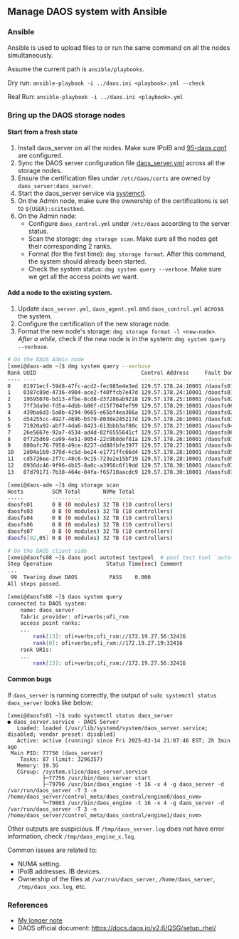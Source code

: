 ## Manage DAOS system with Ansible

### Ansible

Ansible is used to upload files to or run the same command on all the nodes  simultaneously.

Assume the current path is `ansible/playbooks`.

Dry run:
`ansible-playbook -i ../daos.ini <playbook>.yml --check`

Real Run:
`ansible-playbook -i ../daos.ini <playbook>.yml`

### Bring up the DAOS storage nodes
#### Start from a fresh state
1. Install daos_server on all the nodes. Make sure IPoIB and [95-daos.conf](../daos/95-daos.conf) are configured.
2. Sync the DAOS server configuration file [daos_server.yml](../daos/daos_server.yml) across all the storage nodes.
3. Ensure the certification files under `/etc/daos/certs` are owned by `daos_server:daos_server`.
4. Start the daos_server service via [systemctl](./playbooks/systemd_start_server.yml).
5. On the Admin node, make sure the ownership of the certifications is set to `${USER}:scitestbed`.
6. On the Admin node:
    - Configure `daos_control.yml` under `/etc/daos` according to the server status.
    - Scan the storage: `dmg storage scan`. Make sure all the nodes get their corresponding 2 ranks.
    - Format (for the first time): `dmg storage format`. After this command, the system should already been started.
    - Check the system status: `dmg system query --verbose`. Make sure we get all the access points we want.
#### Add a node to the existing system.
1. Update `daos_server.yml`, `daos_agent.yml` and `daos_control.yml` across the system.
2. Configure the certification of the new storage node.
3. Format the new node's storage: `dmg storage format -l <new-node>`. *After a while*, check if the new node is in the system: `dmg system query --verbose`.

```bash
# On the DAOS Admin node
[xmei@daos-adm ~]$ dmg system query --verbose
Rank UUID                                 Control Address     Fault Domain       State  Reason 
---- ----                                 ---------------     ------------       -----  ------ 
0    81971ecf-59d8-47fc-acd2-fec985e4e3ed 129.57.178.24:10001 /daosfs01          Joined        
1    0387c89d-4736-4904-ace2-f40ffcb7e47d 129.57.178.24:10001 /daosfs01          Joined        
2    19595070-bd13-4fbe-8cd8-d37286ab9218 129.57.178.25:10001 /daosfs02.jlab.org Joined        
3    7ff3da9d-fd5a-4dbb-b86f-d15f704fef99 129.57.178.29:10001 /daosfs06.jlab.org Joined        
4    439ba6d3-5a0b-4294-9665-e65bf4ea366a 129.57.178.25:10001 /daosfs02.jlab.org Joined        
5    d54255cc-4927-469b-b579-8038e245217d 129.57.178.26:10001 /daosfs03.jlab.org Joined        
6    71920a92-abf7-4da6-8423-613bbb3af80c 129.57.178.27:10001 /daosfs04.jlab.org Joined        
7    26e5667e-92a7-4534-ad4d-02f6555641cf 129.57.178.29:10001 /daosfs06.jlab.org Joined        
8    0f725d69-ca99-4e51-9054-22c9b8def81a 129.57.178.26:10001 /daosfs03.jlab.org Joined        
9    800afc76-7958-49ce-8227-dd88fbfe3977 129.57.178.27:10001 /daosfs04.jlab.org Joined        
10   2d04a1b9-379d-4c5d-be24-e1771ffc66d4 129.57.178.28:10001 /daosfs05.jlab.org Joined        
11   cd5726ee-2f7c-48c6-9c15-723e2e15bf19 129.57.178.28:10001 /daosfs05.jlab.org Joined        
12   6936dc46-9f96-4b15-8a0c-a3956c6f19dd 129.57.178.30:10001 /daosfs07.jlab.org Joined        
13   87d79171-7b38-464e-84fa-f65718aacdc9 129.57.178.30:10001 /daosfs07.jlab.org Joined

[xmei@daos-adm ~]$ dmg storage scan
Hosts         SCM Total       NVMe Total             
-----         ---------       ----------             
daosfs01      0 B (0 modules) 32 TB (10 controllers)
daosfs03      0 B (0 modules) 32 TB (10 controllers)
daosfs04      0 B (0 modules) 32 TB (10 controllers)
daosfs06      0 B (0 modules) 32 TB (10 controllers)
daosfs07      0 B (0 modules) 32 TB (10 controllers)
daosfs[02,05] 0 B (0 modules) 32 TB (10 controllers)
```

```bash
# On the DAOS client side
[xmei@daosfs08 ~]$ daos pool autotest testpool  # pool test tool `autotest`
Step Operation                 Status Time(sec) Comment
...
 99  Tearing down DAOS          PASS    0.000  
All steps passed.

[xmei@daosfs08 ~]$ daos system query
connected to DAOS system:
	name: daos_server
	fabric provider: ofi+verbs;ofi_rxm
	access point ranks:
    ...
		rank[13]: ofi+verbs;ofi_rxm://172.19.27.56:32416
		rank[0]: ofi+verbs;ofi_rxm://172.19.27.19:32416
	rank URIs:
    ...
		rank[13]: ofi+verbs;ofi_rxm://172.19.27.56:32416
```

#### Common bugs 

If `daos_server` is running correctly, the output of `sudo systemctl status daos_server` looks like below:
```
[xmei@daosfs01 ~]$ sudo systemctl status daos_server
● daos_server.service - DAOS Server
   Loaded: loaded (/usr/lib/systemd/system/daos_server.service; disabled; vendor preset: disabled)
   Active: active (running) since Fri 2025-02-14 21:07:46 EST; 2h 3min ago
 Main PID: 77756 (daos_server)
    Tasks: 87 (limit: 3296357)
   Memory: 19.3G
   CGroup: /system.slice/daos_server.service
           ├─77756 /usr/bin/daos_server start
           ├─79796 /usr/bin/daos_engine -t 16 -x 4 -g daos_server -d /var/run/daos_server -T 3 -n /home/daos_server/control_meta/daos_control/engine0/daos_nvm>
           └─79803 /usr/bin/daos_engine -t 16 -x 4 -g daos_server -d /var/run/daos_server -T 3 -n /home/daos_server/control_meta/daos_control/engine1/daos_nvm>

```
Other outputs are suspicious. If `/tmp/daos_server.log` does not have error information, check `/tmp/daos_engine_x.log`.

Common issues are related to:
- NUMA setting.
- IPoIB addresses. IB devices.
- Ownership of the files at `/var/run/daos_server`, `/home/daos_server`, `/tmp/daos_xxx.log`, etc.

### References
- [My longer note](https://docs.google.com/document/d/1upT924JX0lXoRmV8sSkYTpu0KBJv6O16h5nIkbPeKbg/edit?usp=sharing)
- DAOS official document: https://docs.daos.io/v2.6/QSG/setup_rhel/

